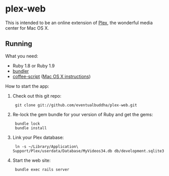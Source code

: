 # plex-web

This is intended to be an online extension of [Plex](http://www.plexapp.com/), the wonderful media center for Mac OS X.

## Running

What you need:

* Ruby 1.8 or Ruby 1.9
* [bundler](http://github.com/carlhuda/bundler)
* [coffee-script](http://jashkenas.github.com/coffee-script/) ([Mac OS X instructions](http://brian.maybeyoureinsane.net/blog/2010/03/22/installing-coffeescriptnodejs-on-mac-os-x/))

How to start the app:

1. Check out this git repo:

        git clone git://github.com/eventualbuddha/plex-web.git

2. Re-lock the gem bundle for your version of Ruby and get the gems:

        bundle lock
        bundle install

3. Link your Plex database:

        ln -s ~/Library/Application\ Support/Plex/userdata/Database/MyVideos34.db db/development.sqlite3

4. Start the web site:

        bundle exec rails server
